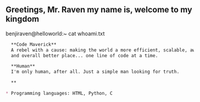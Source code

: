 ## Greetings, Mr. Raven my name is, welcome to my kingdom

benjiraven@helloworld:~ cat whoami.txt
```markdown
  **Code Maverick**
  A rebel with a cause: making the world a more efficient, scalable, awesome
  and overall better place... one line of code at a time.

  **Human**
  I'm only human, after all. Just a simple man looking for truth.

  **

* Programming languages: HTML, Python, C

```
